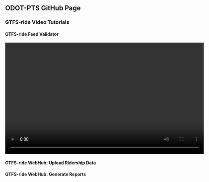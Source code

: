 ## ODOT-PTS GitHub Page

### GTFS-ride Video Tutorials

#### GTFS-ride Feed Validator
<video src="videos/FeedValidator_Tutorial.mp4" width="640" height="360" controls preload></video>

#### GTFS-ride WebHub: Upload Ridership Data

#### GTFS-ride WebHub: Generate Reports
